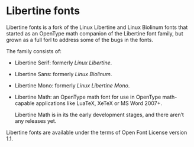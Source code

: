Libertine fonts
===============

Libertine fonts is a fork of the Linux Libertine and Linux Biolinum fonts that
started as an OpenType math companion of the Libertine font family, but grown
as a full forl to address some of the bugs in the fonts.

The family consists of:

* Libertine Serif: formerly _Linux Libertine_.
* Libertine Sans: formerly _Linux Biolinum_.
* Libertine Mono: formerly _Linux Libertine Mono_.
* Libertine Math: an OpenType math font for use in OpenType math-capable
  applications like LuaTeX, XeTeX or MS Word 2007+.

  Libertine Math is in its the early development stages, and there aren’t any
  releases yet.

Libertine fonts are available under the terms of Open Font License version 1.1.
